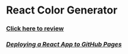 # React Color Generator

### [Click here to review]()

### *[Deploying a React App to GitHub Pages](https://github.com/gitname/react-gh-pages#readme)*
